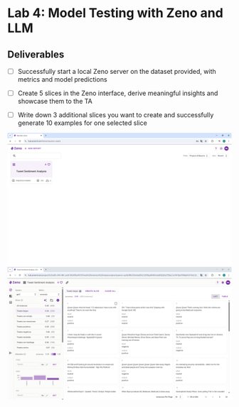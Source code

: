 # Lab 4: Model Testing with Zeno and LLM

## Deliverables
- [ ] Successfully start a local Zeno server on the dataset provided, with metrics and model predictions
- [ ] Create 5 slices in the Zeno interface, derive meaningful insights and showcase them to the TA
- [ ] Write down 3 additional slices you want to create and successfully generate 10 examples for one selected slice


![a](Screenshots/1.png)
![a](Screenshots/2.png)
